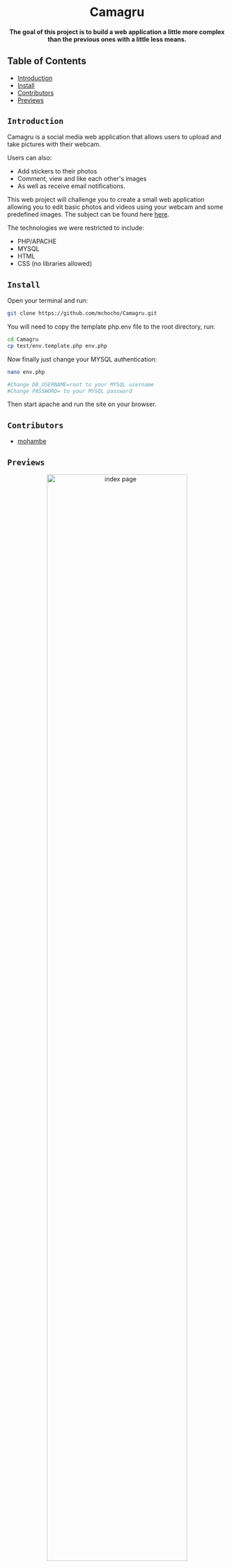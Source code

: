 <div align="center">
   <h1>Camagru</h1>
   <h4>The goal of this project is to build a web application a little more complex than the previous ones with a little less means.</h4>
</div>

## Table of Contents

- [Introduction](#introduction)
- [Install](#install)
- [Contributors](#contributors)
- [Previews](#Previews)

## `Introduction`

Camagru is a social media web application that allows users to upload and take pictures with
their webcam.
<br />

Users can also:
 * Add stickers to their photos
 * Comment, view and like each other's images
 * As well as receive email notifications.

This web project will challenge you to create a small web application allowing you to
edit basic photos and videos using your webcam and some predefined images. The subject
can be found here <a href="./doc/camagru.en.pdf">here</a>.
<br />

The technologies we were restricted to include:
 * PHP/APACHE
 * MYSQL
 * HTML
 * CSS (no libraries allowed)

## `Install`

Open your terminal and run:

```bash
git clone https://github.com/mchocho/Camagru.git

```
You will need to copy the template php.env file to the root directory, run:

```bash
cd Camagru
cp test/env.template.php env.php

```

Now finally just change your MYSQL authentication:

```bash
nano env.php

#Change DB_USERNAME=root to your MYSQL username
#Change PASSWORD= to your MYSQL password

```

Then start apache and run the site on your browser.

## `Contributors`
 * <a href="https://github.com/mohambe">mohambe</a>

## `Previews`

<div align="center">
  <img width="80%" src="https://i.imgur.com/QlYEvhW.png" alt="index page"/>
  <img width="80%" src="https://i.imgur.com/kdO559b.png" alt="a page containing a post"/>
  <img width="80%" src="https://i.imgur.com/pWpWL37.png" alt="camera section"/>
</div>


